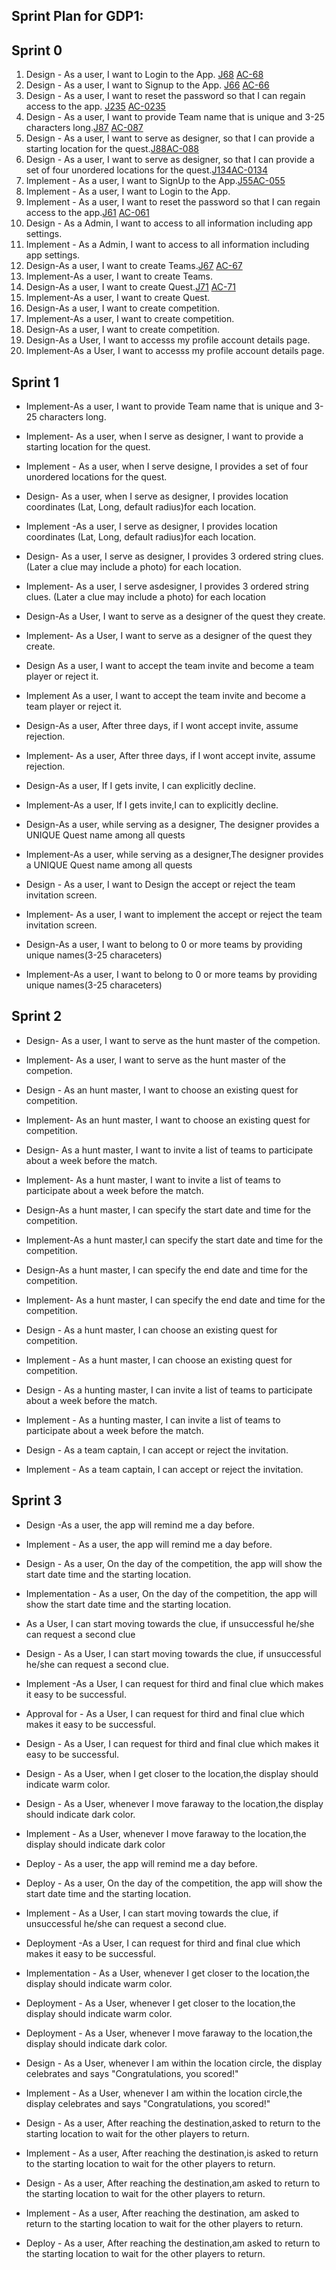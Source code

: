 ## Sprint Plan for GDP1:

## Sprint 0

1. Design - As a user, I want to Login to the App. [J68](http://cs04.nwmissouri.edu/projects/GDPGAM/issues/GDPGAM-68?filter=allopenissues) [AC-68](https://github.com/Krishna-Koyyalamudi/The-Hunt/blob/master/docs/acceptance-criteria/068.md)
1. Design - As a user, I want to Signup to the App. [J66](http://cs04.nwmissouri.edu/browse/GDPGAM-66) [AC-66](https://github.com/Krishna-Koyyalamudi/The-Hunt/blob/master/docs/acceptance-criteria/066.md)
1. Design - As a user, I want to reset the password so that I can regain access to the app. [J235](http://cs04.nwmissouri.edu/browse/GDPGAM-235) [AC-0235](https://github.com/Krishna-Koyyalamudi/The-Hunt/blob/master/docs/acceptance-criteria/0235.md)
1. Design - As a user, I want to provide Team name that is  unique and 3-25 characters long.[J87](http://cs04.nwmissouri.edu/browse/GDPGAM-87) [AC-087]()
1. Design - As a user, I want to serve as designer, so that I can provide a starting location for the quest.[J88](http://cs04.nwmissouri.edu/browse/GDPGAM-88)[AC-088]()
1. Design - As a user, I want to serve as designer, so that I can provide a set of four unordered locations for the quest.[J134](http://cs04.nwmissouri.edu/browse/GDPGAM-134)[AC-0134]()
1. Implement - As a user, I want to SignUp to the App.[J55](http://cs04.nwmissouri.edu/browse/GDPGAM-55)[AC-055]()
1. Implement - As a user, I want to Login to the App.[]() []()
1. Implement - As a user, I want to reset the password so that I can regain access to the app.[J61](http://cs04.nwmissouri.edu/browse/GDPGAM-61) [AC-061](https://github.com/Krishna-Koyyalamudi/The-Hunt/blob/master/docs/acceptance-criteria/061.md)
1. Design - As a Admin, I want to access to all information including app settings.
1. Implement - As a Admin, I want to access to all information including app settings.
1. Design-As a user, I want to create Teams.[J67]() [AC-67](https://github.com/Krishna-Koyyalamudi/The-Hunt/blob/master/docs/acceptance-criteria/067.md)
1. Implement-As a user, I want to create Teams.
1. Design-As a user, I want to  create Quest.[J71](http://cs04.nwmissouri.edu/browse/GDPGAM-71) [AC-71]()
1. Implement-As a user, I want to create Quest.
1. Design-As a user, I want to create competition.
1. Implement-As a user, I want to create competition.
1. Design-As a user, I want to create competition.
1. Design-As a User, I want to accesss my profile account details page.
1. Implement-As a User, I want to accesss my profile account details page.


## Sprint 1

* Implement-As a user, I want to provide Team name that is  unique and 3-25 characters long.
* Implement- As a user, when I serve as designer, I want to provide a starting location for the quest.
* Implement - As a user, when I serve designe, I provides a set of four unordered locations for the quest.
* Design- As a user, when I serve  as designer, I provides location coordinates (Lat, Long, default radius)for each location.
* Implement -As a user, I serve as designer, I provides location coordinates (Lat, Long, default radius)for each location.
* Design- As a user, I serve as designer, I provides 3 ordered string clues. (Later a clue may include a photo) for each location.
* Implement- As a user, I serve asdesigner, I provides 3 ordered string clues. (Later a clue may include a photo) for each location


* Design-As a User, I want to serve as a designer of the quest they create.
* Implement- As a User, I want to serve as a designer of the quest they create.
* Design As a user, I want to accept the team invite and become a team player or reject it.
* Implement As a user, I want to accept the team invite and become a team player or reject it.
* Design-As a user, After three days, if I wont accept invite, assume rejection.
* Implement- As a user, After three days, if I wont accept invite, assume rejection.
* Design-As a user, If I gets invite, I can explicitly decline.
* Implement-As a user, If I gets invite,I can to explicitly decline.
* Design-As a user, while serving  as a designer, The designer provides a UNIQUE Quest name among all quests
* Implement-As a user, while serving  as a designer,The designer provides a UNIQUE Quest name among all quests
* Design - As a user, I want to Design the accept or reject the team invitation screen.
* Implement- As a user, I want to implement the accept or reject the team invitation screen.



* Design-As a user, I want to belong to 0 or more teams by providing unique names(3-25 characeters)
* Implement-As a user, I want to belong to 0 or more teams by providing unique names(3-25 characeters)

## Sprint 2

* Design- As a user, I want to serve as the hunt master of the competion.
* Implement- As a user, I want to serve as the hunt master of the competion.
* Design - As an hunt master, I want to choose an existing quest for competition.
* Implement- As an hunt master, I want to choose an existing quest for competition.
* Design- As a hunt master, I want to invite a list of teams to participate about a week before the match.
* Implement- As a hunt master, I want to invite a list of teams to participate about a week before the match.
* Design-As a hunt master, I can specify the start date and time for the competition.
* Implement-As a hunt master,I can specify the start date and time for the competition.
* Design-As a hunt master, I can specify the end date and time for the competition.
* Implement- As a hunt master, I can specify the end date and time for the competition.


* Design - As a hunt master, I can choose an existing quest for competition.
* Implement - As a hunt master, I can choose an existing quest for competition.
* Design - As a hunting master, I can invite a list of teams to participate about a week before the match.
* Implement - As a hunting master, I can invite a list of teams to participate about a week before the match.
* Design - As a team captain, I can accept or reject the invitation.
* Implement - As a team captain, I can accept or reject the invitation.

## Sprint 3


* Design -As a user, the app will remind me a day before.
* Implement - As a user, the app will remind me a day before.
* Design - As a user, On the day of the competition, the app will show the start date time and the starting location.
* Implementation - As a user, On the day of the competition, the app will show the start date time and the starting location.
* As a User, I can start moving towards the clue, if unsuccessful he/she can request a second clue
* Design - As a User, I can start moving towards the clue, if unsuccessful he/she can request a second clue.
* Implement -As a User, I can request for third and final clue which makes it easy to be successful.
* Approval for - As a User, I can request for third and final clue which makes it easy to be successful.
* Design - As a User, I can request for third and final clue which makes it easy to be successful.
* Design - As a User, when I get closer to the location,the display should indicate warm color.
* Design - As a User, whenever I move faraway to the location,the display should indicate dark color.
* Implement - As a User, whenever I move faraway to the location,the display should indicate dark color


* Deploy -  As a user, the app will remind me a day before.
* Deploy - As a user, On the day of the competition, the app will show the start date time and the starting location.
* Implement - As a User, I can start moving towards the clue, if unsuccessful he/she can request a second clue.
* Deployment -As a User, I can request for third and final clue which makes it easy to be successful.
* Implementation - As a User, whenever I get closer to the location,the display should indicate warm color.
* Deployment - As a User, whenever I get closer to the location,the display should indicate warm color.
* Deployment - As a User, whenever I move faraway to the location,the display should indicate dark color.
* Design - As a User, whenever I am within the location circle, the display celebrates and says "Congratulations, you scored!"
* Implement - As a User, whenever I am within the location circle,the display celebrates and says "Congratulations, you scored!"
* Design - As a user, After reaching the destination,asked to return to the starting location to wait for the other players to return.
* Implement - As a user, After reaching the destination,is asked to return to the starting location to wait for the other players to return.


* Design - As a user, After reaching the destination,am asked to return to the starting location to wait for the other players to return.
* Implement - As a user, After reaching the destination, am asked to return to the starting location to wait for the other players to return.
* Deploy - As a user, After reaching the destination,am asked to return to the starting location to wait for the other players to return.


